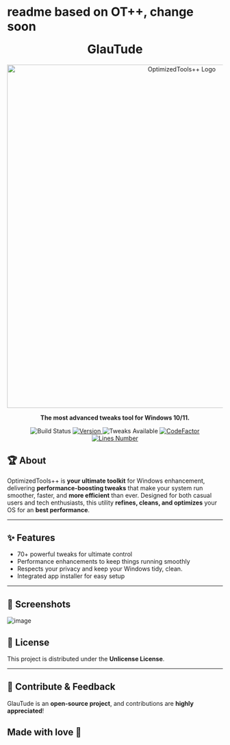 # readme based on OT++, change soon

<h1 align="center" style="margin-top: 0px;">GlauTude</h1>

<p align="center">
  <img src="https://github.com/user-attachments/assets/48ea7253-b2e7-4361-8fb7-a49b6164c2a6" alt="OptimizedTools++ Logo" width="800">
</p>

<p align="center"><strong>The most advanced tweaks tool for Windows 10/11.</strong></p>

<div align="center">
  <img src="https://img.shields.io/badge/test-passing-green?logo=github" alt="Build Status">
  </a>
  <a href="https://github.com/NammIsADev/OptimizedToolsPlusPlus/releases">
    <img src="https://img.shields.io/badge/version-1.5+unstable-red" alt="Version">
  </a>
  <img src="https://img.shields.io/badge/tweaks-70%2B-blue" alt="Tweaks Available">
  </a>
  <a href="https://www.codefactor.io/repository/github/nammisadev/optimizedtoolsplusplus">
    <img src="https://www.codefactor.io/repository/github/nammisadev/optimizedtoolsplusplus/badge" alt="CodeFactor">
  </a>
  <a href="https://github.com/NammIsADev/OptimizedToolsPlusPlus/blob/main-development/OptimizedTools%2B%2B.bat">
    <img src="https://img.shields.io/badge/lines%20in%20the%20script-2205+-gray" alt="Lines Number">
  </a>
</div>


## 🏆 About

OptimizedTools++ is **your ultimate toolkit** for Windows enhancement, delivering **performance-boosting tweaks** that make your system run smoother, faster, and **more efficient** than ever. Designed for both casual users and tech enthusiasts, this utility **refines, cleans, and optimizes** your OS for an **best performance**.

---

## ✨ Features
- 70+ powerful tweaks for ultimate control
- Performance enhancements to keep things running smoothly
- Respects your privacy and keep your Windows tidy, clean.
- Integrated app installer for easy setup

---

## 📸 Screenshots

![image](https://github.com/user-attachments/assets/bc1de15b-0a5d-4496-8552-80904dcfb709)


## 📜 License

This project is distributed under the **Unlicense License**.

---

## 🤝 Contribute & Feedback

GlauTude is an **open-source project**, and contributions are **highly appreciated**!  

## Made with love 💖
